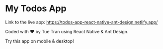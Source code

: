 # My Todos App

Link to the live app: https://todos-app-react-native-ant-design.netlify.app/

Coded with ❤ by Tue Tran using React Native & Ant Design.

Try this app on mobile & desktop!